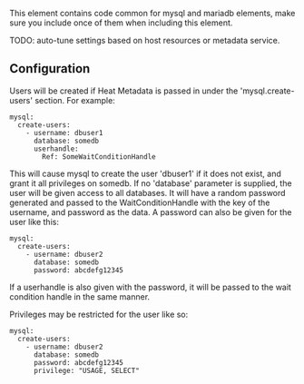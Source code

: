 This element contains code common for mysql and mariadb elements, make sure
you include once of them when including this element.

TODO: auto-tune settings based on host resources or metadata service.

Configuration
-------------

Users will be created if Heat Metadata is passed in under the
'mysql.create-users' section. For example:

    mysql:
      create-users:
        - username: dbuser1
          database: somedb
          userhandle:
            Ref: SomeWaitConditionHandle

This will cause mysql to create the user 'dbuser1' if it does not exist,
and grant it all privileges on somedb. If no 'database' parameter is supplied,
the user will be given access to all databases. It will have a random password
generated and passed to the WaitConditionHandle with the key of the
username, and password as the data. A password can also be given for
the user like this:

    mysql:
      create-users:
        - username: dbuser2
          database: somedb
          password: abcdefg12345

If a userhandle is also given with the password, it will be passed to
the wait condition handle in the same manner.

Privileges may be restricted for the user like so:

    mysql:
      create-users:
        - username: dbuser2
          database: somedb
          password: abcdefg12345
          privilege: "USAGE, SELECT"
